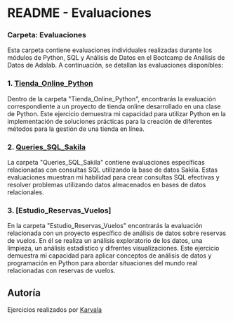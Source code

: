 # README - Evaluaciones

### Carpeta: Evaluaciones

Esta carpeta contiene evaluaciones individuales realizadas durante los módulos de Python, SQL y Análisis de Datos en el Bootcamp de Análisis de Datos de Adalab. A continuación, se detallan las evaluaciones disponibles:

### 1. [Tienda_Online_Python](https://github.com/KarvalaCode/Adalab/tree/main/Evaluaciones/tienda_online_python)

Dentro de la carpeta "Tienda_Online_Python", encontrarás la evaluación correspondiente a un proyecto de tienda online desarrollado en una clase de Python. Este ejercicio demuestra mi capacidad para utilizar Python en la implementación de soluciones prácticas para la creación de diferentes métodos para la gestión de una tienda en línea.

### 2. [Queries_SQL_Sakila](https://github.com/KarvalaCode/Adalab/tree/main/Evaluaciones/queries_SQL_sakila)

La carpeta "Queries_SQL_Sakila" contiene evaluaciones específicas relacionadas con consultas SQL utilizando la base de datos Sakila. Estas evaluaciones muestran mi habilidad para crear consultas SQL efectivas y resolver problemas utilizando datos almacenados en bases de datos relacionales.

### 3. [Estudio_Reservas_Vuelos]

En la carpeta "Estudio_Reservas_Vuelos" encontrarás la evaluación relacionada con un proyecto específico de análisis de datos sobre reservas de vuelos. En él se realiza un análisis exploratorio de los datos, una limpieza, un análisis estadístico y difrentes visualizaciones. Este ejercicio demuestra mi capacidad para aplicar conceptos de análisis de datos y programación en Python para abordar situaciones del mundo real relacionadas con reservas de vuelos.

## Autoría

Ejercicios realizados por [Karvala](https://github.com/KarvalaCode)
